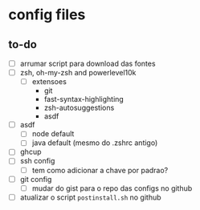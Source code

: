 # config files

## to-do

- [ ] arrumar script para download das fontes
- [ ] zsh, oh-my-zsh and powerlevel10k
  - [ ] extensoes
    - git
    - fast-syntax-highlighting
    - zsh-autosuggestions
    - asdf
- [ ] asdf
  - [ ] node default
  - [ ] java default (mesmo do .zshrc antigo)
- [ ] ghcup
- [ ] ssh config
  - [ ] tem como adicionar a chave por padrao?
- [ ] git config
  - [ ] mudar do gist para o repo das configs no github
- [ ] atualizar o script `postinstall.sh` no github
